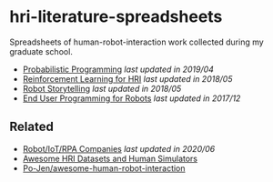 # hri-literature-spreadsheets

Spreadsheets of human-robot-interaction work collected during my graduate school.

- [Probabilistic Programming](https://docs.google.com/spreadsheets/d/1gI5Jw39ZojN7hoCWpx19a6r7UreHqmbgvnTrblLF3wc/edit?usp=sharing) _last updated in 2019/04_
- [Reinforcement Learning for HRI](https://docs.google.com/spreadsheets/d/1CKUOVIvPvl1qP4YKigTMMCx1CzG7YHGsy4nV7MaKWdo/edit?usp=sharing) _last updated in 2018/05_
- [Robot Storytelling](https://docs.google.com/spreadsheets/d/1HryK9M9cXeJXXQpdRWc7kVKtTnfbGiqdOh-3i77EEOc/edit?usp=sharing) _last updated in 2018/05_
- [End User Programming for Robots](https://docs.google.com/spreadsheets/d/1rl0oc0k0RJZSLr9KGUZBfRkND4sMzNRgZ-AhTou_Yvs/edit?usp=sharing) _last updated in 2017/12_

## Related

- [Robot/IoT/RPA Companies](https://docs.google.com/spreadsheets/d/1zVgnnMvwBxupf5MWd91i8h0Vfh4hqqu34DqP9_JYEek/edit#gid=0)  _last updated in 2020/06_
- [Awesome HRI Datasets and Human Simulators](https://github.com/mjyc/awesome-hri-datasets)
- [Po-Jen/awesome-human-robot-interaction](https://github.com/Po-Jen/awesome-human-robot-interaction)
